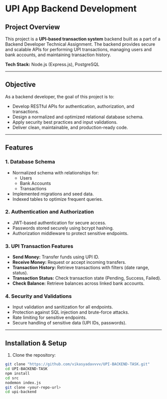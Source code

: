 # UPI App Backend Development

## Project Overview
This project is a **UPI-based transaction system** backend built as a part of a Backend Developer Technical Assignment. The backend provides secure and scalable APIs for performing UPI transactions, managing users and bank accounts, and maintaining transaction history.

**Tech Stack:** Node.js (Express.js), PostgreSQL

---

## Objective
As a backend developer, the goal of this project is to:

- Develop RESTful APIs for authentication, authorization, and transactions.
- Design a normalized and optimized relational database schema.
- Apply security best practices and input validations.
- Deliver clean, maintainable, and production-ready code.

---

## Features

### 1. Database Schema
- Normalized schema with relationships for:
  - Users
  - Bank Accounts
  - Transactions
- Implemented migrations and seed data.
- Indexed tables to optimize frequent queries.

### 2. Authentication and Authorization
- JWT-based authentication for secure access.
- Passwords stored securely using bcrypt hashing.
- Authorization middleware to protect sensitive endpoints.

### 3. UPI Transaction Features
- **Send Money:** Transfer funds using UPI ID.
- **Receive Money:** Request or accept incoming transfers.
- **Transaction History:** Retrieve transactions with filters (date range, status).
- **Transaction Status:** Check transaction state (Pending, Success, Failed).
- **Check Balance:** Retrieve balances across linked bank accounts.

### 4. Security and Validations
- Input validation and sanitization for all endpoints.
- Protection against SQL injection and brute-force attacks.
- Rate limiting for sensitive endpoints.
- Secure handling of sensitive data (UPI IDs, passwords).

---

## Installation & Setup

1. Clone the repository:

```bash
git clone "https://github.com/vikasyadavvvv/UPI-BACKEND-TASK.git"
cd UPI-BACKEND-TASK
npm install
cd src
nodemon index.js
git clone <your-repo-url>
cd upi-backend
```
